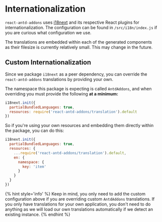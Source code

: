 # Internationalization

`react-antd-addons` uses [i18next](https://www.npmjs.com/package/i18next)
and its respective React plugins for internationalization. The configuration
can be found in `/src/i18n/index.js` if you are curious what configuration we
use.

The translations are embedded within each of the generated components as their
filesize is currently relatively small. This may change in the future.

## Custom Internationalization

Since we package `i18next` as a peer dependency, you can override the
`react-antd-addons` translations by providing your own.

The namespace this package is expecting is called `AntdAddons`, and when
overriding you must provide the following **at a minimum:**

```js
i18next.init({
  partialBundledLanguages: true,
  resources: require('react-antd-addons/translation').default
})
```

So if you're using your own resources and embedding them directly within the
package, you can do this:

```js
i18next.init({
  partialBundledLanguages: true,
  resources: {
    ...require('react-antd-addons/translation').default,
    en: {
      namespace: {
        key: 'item'
      }
    }
  }
})
```

{% hint style='info' %}
Keep in mind, you only need to add the custom configuration above if you
are overriding custom `AntdAddons` translations. If you only have translations
for your own application, you don't need to do anything as we will load
our own translations automatically if we detect an existing instance.
{% endhint %}
